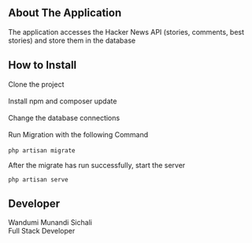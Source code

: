 ## About The Application

The application accesses the Hacker News API (stories, comments, best stories) and store them in the database

## How to Install 

Clone the project <br /><br />
Install npm and composer update <br /><br />
Change the database connections <br /><br />
Run Migration with the following Command <br /><br />
```php artisan migrate```

After the migrate has run successfully, start the server

``php artisan serve``


## Developer

Wandumi Munandi Sichali <br />
Full Stack Developer 

